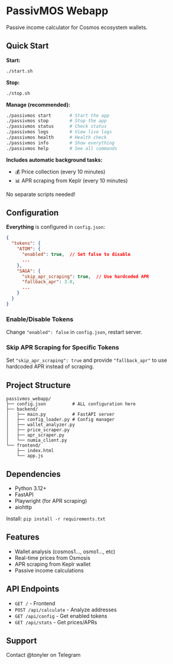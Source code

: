 # PassivMOS Webapp

Passive income calculator for Cosmos ecosystem wallets.

## Quick Start

**Start:**
```bash
./start.sh
```

**Stop:**
```bash
./stop.sh
```

**Manage (recommended):**
```bash
./passivmos start       # Start the app
./passivmos stop        # Stop the app
./passivmos status      # Check status
./passivmos logs        # View live logs
./passivmos health      # Health check
./passivmos info        # Show everything
./passivmos help        # See all commands
```

**Includes automatic background tasks:**
- 💰 Price collection (every 10 minutes)
- 📊 APR scraping from Keplr (every 10 minutes)

No separate scripts needed!


## Configuration

**Everything** is configured in `config.json`:

```json
{
  "tokens": {
    "ATOM": {
      "enabled": true,  // Set false to disable
      ...
    },
    "SAGA": {
      "skip_apr_scraping": true,  // Use hardcoded APR
      "fallback_apr": 3.0,
      ...
    }
  }
}
```

### Enable/Disable Tokens

Change `"enabled": false` in `config.json`, restart server.

### Skip APR Scraping for Specific Tokens

Set `"skip_apr_scraping": true` and provide `"fallback_apr"` to use hardcoded APR instead of scraping.

## Project Structure

```
passivmos_webapp/
├── config.json          # ALL configuration here
├── backend/
│   ├── main.py          # FastAPI server
│   ├── config_loader.py # Config manager
│   ├── wallet_analyzer.py
│   ├── price_scraper.py
│   ├── apr_scraper.py
│   └── numia_client.py
└── frontend/
    ├── index.html
    └── app.js
```

## Dependencies

- Python 3.12+
- FastAPI
- Playwright (for APR scraping)
- aiohttp

Install: `pip install -r requirements.txt`

## Features

- Wallet analysis (cosmos1..., osmo1..., etc)
- Real-time prices from Osmosis
- APR scraping from Keplr wallet
- Passive income calculations

## API Endpoints

- `GET /` - Frontend
- `POST /api/calculate` - Analyze addresses
- `GET /api/config` - Get enabled tokens
- `GET /api/stats` - Get prices/APRs

## Support

Contact @tonyler on Telegram
